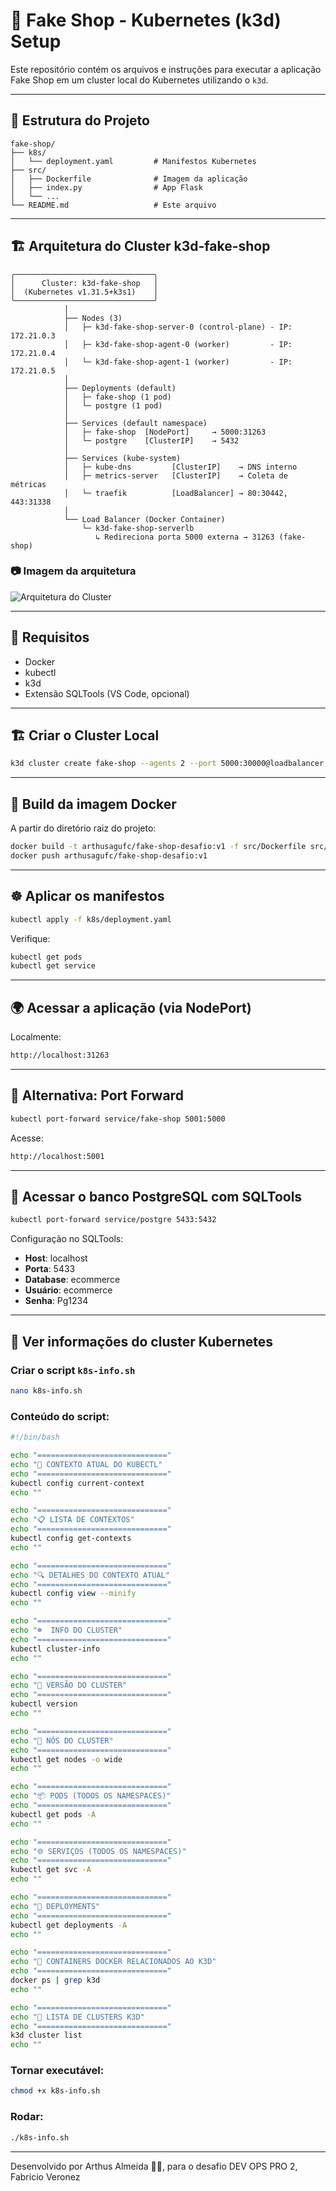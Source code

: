 # 🛒 Fake Shop - Kubernetes (k3d) Setup

Este repositório contém os arquivos e instruções para executar a aplicação Fake Shop em um cluster local do Kubernetes utilizando o `k3d`.

---

## 📁 Estrutura do Projeto

```
fake-shop/
├── k8s/
│   └── deployment.yaml         # Manifestos Kubernetes
├── src/
│   ├── Dockerfile              # Imagem da aplicação
│   ├── index.py                # App Flask
│   └── ...
└── README.md                   # Este arquivo
```

---

## 🏗️ Arquitetura do Cluster k3d-fake-shop

```
╭───────────────────────────────╮
│      Cluster: k3d-fake-shop   │
│  (Kubernetes v1.31.5+k3s1)    │
╰───────────────────────────────╯
            │
            ├── Nodes (3)
            │   ├─ k3d-fake-shop-server-0 (control-plane) - IP: 172.21.0.3
            │   ├─ k3d-fake-shop-agent-0 (worker)         - IP: 172.21.0.4
            │   └─ k3d-fake-shop-agent-1 (worker)         - IP: 172.21.0.5
            │
            ├── Deployments (default)
            │   ├─ fake-shop (1 pod)
            │   └─ postgre (1 pod)
            │
            ├── Services (default namespace)
            │   ├─ fake-shop  [NodePort]     → 5000:31263
            │   └─ postgre    [ClusterIP]    → 5432
            │
            ├── Services (kube-system)
            │   ├─ kube-dns         [ClusterIP]    → DNS interno
            │   ├─ metrics-server   [ClusterIP]    → Coleta de métricas
            │   └─ traefik          [LoadBalancer] → 80:30442, 443:31338
            │
            └── Load Balancer (Docker Container)
                └─ k3d-fake-shop-serverlb
                   ↳ Redireciona porta 5000 externa → 31263 (fake-shop)
```

### 📷 Imagem da arquitetura

![Arquitetura do Cluster](./A_diagram_in_flat_design_style_showcases_the_archi.png)

---

## 🚀 Requisitos

- Docker
- kubectl
- k3d
- Extensão SQLTools (VS Code, opcional)

---

## 🏗️ Criar o Cluster Local

```bash
k3d cluster create fake-shop --agents 2 --port 5000:30000@loadbalancer
```

---

## 🐳 Build da imagem Docker

A partir do diretório raiz do projeto:

```bash
docker build -t arthusagufc/fake-shop-desafio:v1 -f src/Dockerfile src/
docker push arthusagufc/fake-shop-desafio:v1
```

---

## ☸️ Aplicar os manifestos

```bash
kubectl apply -f k8s/deployment.yaml
```

Verifique:

```bash
kubectl get pods
kubectl get service
```

---

## 🌍 Acessar a aplicação (via NodePort)

Localmente:

```bash
http://localhost:31263
```

---

## 🔁 Alternativa: Port Forward

```bash
kubectl port-forward service/fake-shop 5001:5000
```

Acesse:

```bash
http://localhost:5001
```

---

## 🧪 Acessar o banco PostgreSQL com SQLTools

```bash
kubectl port-forward service/postgre 5433:5432
```

Configuração no SQLTools:

- **Host**: localhost
- **Porta**: 5433
- **Database**: ecommerce
- **Usuário**: ecommerce
- **Senha**: Pg1234

---

## 🧰 Ver informações do cluster Kubernetes

### Criar o script `k8s-info.sh`

```bash
nano k8s-info.sh
```

### Conteúdo do script:

```bash
#!/bin/bash

echo "============================="
echo "🔧 CONTEXTO ATUAL DO KUBECTL"
echo "============================="
kubectl config current-context
echo ""

echo "============================="
echo "📋 LISTA DE CONTEXTOS"
echo "============================="
kubectl config get-contexts
echo ""

echo "============================="
echo "🔍 DETALHES DO CONTEXTO ATUAL"
echo "============================="
kubectl config view --minify
echo ""

echo "============================="
echo "☸️  INFO DO CLUSTER"
echo "============================="
kubectl cluster-info
echo ""

echo "============================="
echo "🧠 VERSÃO DO CLUSTER"
echo "============================="
kubectl version
echo ""

echo "============================="
echo "🧱 NÓS DO CLUSTER"
echo "============================="
kubectl get nodes -o wide
echo ""

echo "============================="
echo "📦 PODS (TODOS OS NAMESPACES)"
echo "============================="
kubectl get pods -A
echo ""

echo "============================="
echo "🌐 SERVIÇOS (TODOS OS NAMESPACES)"
echo "============================="
kubectl get svc -A
echo ""

echo "============================="
echo "🚀 DEPLOYMENTS"
echo "============================="
kubectl get deployments -A
echo ""

echo "============================="
echo "🐳 CONTAINERS DOCKER RELACIONADOS AO K3D"
echo "============================="
docker ps | grep k3d
echo ""

echo "============================="
echo "🧱 LISTA DE CLUSTERS K3D"
echo "============================="
k3d cluster list
echo ""
```

### Tornar executável:

```bash
chmod +x k8s-info.sh
```

### Rodar:

```bash
./k8s-info.sh
```

---

Desenvolvido por Arthus Almeida 👨‍💻, para o desafio DEV OPS PRO 2, Fabricio Veronez  